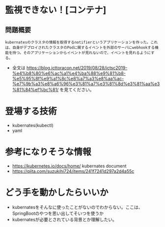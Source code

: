 # 監視できない！[コンテナ]
## 問題概要
```
kubernatesのクラスタの情報を取得するnotifierというアプリケーションを作った。これは、自身がデプロイされたクラスタのPodに関するイベントを外部のサーバにwebhookする機能を持つ。そのアプリケーションからイベントが見れないので、イベントを見れるようにする。
```
- 全文は https://blog.icttoracon.net/2019/08/28/ictsc2019-%e4%b8%80%e6%ac%a1%e4%ba%88%e9%81%b8-%e5%95%8f%e9%a1%8c%e8%a7%a3%e8%aa%ac-%e7%9b%a3%e8%a6%96%e3%81%a7%e3%81%8d%e3%81%aa%e3%81%84%ef%bc%81/ を見てください。

# 登場する技術
- kubernates(kubectl)
- yaml

# 参考になりそうな情報
- https://kubernetes.io/docs/home/ kubernates document
- https://qiita.com/suzukihi724/items/241f7241d297a2d4a55c

# どう手を動かしたらいいか
- kubernatesをそんなに使ったことがないのでわからない。ここは、SpringBootのやつを思い出してそいつを使うか
- kubernatesが必要とされている背景とか理解したい。